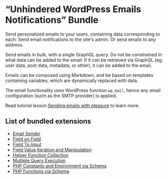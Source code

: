 # “Unhindered WordPress Emails Notifications” Bundle

Send personalized emails to your users, containing data corresponding to each. Send email notifications to the site's admin. Or send emails to any address.

Send emails in bulk, with a single GraphQL query. Do not be constrained in what data can be added  to the email: If it can be retrieved via GraphQL (eg: user data, post data, metadata, or other), it can be added to the email.

Emails can be composed using Markdown, and be based on templates containing variables, which are dynamically replaced with data.

The email functionality uses WordPress function `wp_mail`, hence any email configuration (such as the SMTP provider) is applied.

Read tutorial lesson [Sending emails with pleasure](https://gatographql.com/tutorial/sending-emails-with-pleasure/) to learn more.

## List of bundled extensions

- [Email Sender](../../../../../extensions/email-sender/docs/modules/email-sender/en.md)
- [Field on Field](../../../../../extensions/field-on-field/docs/modules/field-on-field/en.md)
- [Field To Input](../../../../../extensions/field-to-input/docs/modules/field-to-input/en.md)
- [Field Value Iteration and Manipulation](../../../../../extensions/field-value-iteration-and-manipulation/docs/modules/field-value-iteration-and-manipulation/en.md)
- [Helper Function Collection](../../../../../extensions/helper-function-collection/docs/modules/helper-function-collection/en.md)
- [Multiple Query Execution](../../../../../extensions/multiple-query-execution/docs/modules/multiple-query-execution/en.md)
- [PHP Constants and Environment via Schema](../../../../../extensions/php-constants-and-environment-variables-via-schema/docs/modules/php-constants-and-environment-variables-via-schema/en.md)
- [PHP Functions via Schema](../../../../../extensions/php-functions-via-schema/docs/modules/php-functions-via-schema/en.md)
